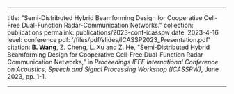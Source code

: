 ---

title: "Semi-Distributed Hybrid Beamforming Design for Cooperative Cell-Free Dual-Function Radar-Communication Networks."
collection: publications
permalink: publications/2023-conf-icasspw
date: 2023-4-16
level: conference
pdf: '/files/pdf/slides/ICASSP2023_Presentation.pdf'
citation: <b>B. Wang</b>, Z. Cheng,  L. Xu and Z. He, "Semi-Distributed Hybrid Beamforming Design for Cooperative Cell-Free Dual-Function Radar-Communication Networks," in <i>Proceedings IEEE International Conference on Acoustics, Speech and Signal Processing Workshop (ICASSPW)</i>, June 2023, pp. 1-1.

---